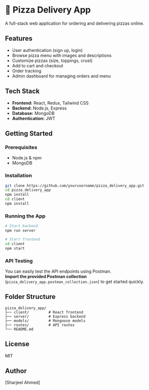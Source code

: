 # 🍕 Pizza Delivery App

A full-stack web application for ordering and delivering pizzas online.

## Features

- User authentication (sign up, login)
- Browse pizza menu with images and descriptions
- Customize pizzas (size, toppings, crust)
- Add to cart and checkout
- Order tracking
- Admin dashboard for managing orders and menu

## Tech Stack

- **Frontend:** React, Redux, Tailwind CSS
- **Backend:** Node.js, Express
- **Database:** MongoDB
- **Authentication:** JWT

## Getting Started

### Prerequisites

- Node.js & npm
- MongoDB

### Installation

```bash
git clone https://github.com/yourusername/pizza_delivery_app.git
cd pizza_delivery_app
npm install
cd client
npm install
```

### Running the App

```bash
# Start backend
npm run server

# Start frontend
cd client
npm start
```

### API Testing

You can easily test the API endpoints using Postman.  
**Import the provided Postman collection** (`pizza_delivery_app.postman_collection.json`) to get started quickly.

## Folder Structure

```
pizza_delivery_app/
├── client/         # React frontend
├── server/         # Express backend
├── models/         # Mongoose models
├── routes/         # API routes
└── README.md
```

## License

MIT

## Author

[Sharjeel Ahmed]